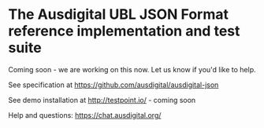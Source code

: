 # The Ausdigital UBL JSON Format reference implementation and test suite

Coming soon - we are working on this now.  Let us know if you'd like to help.

See specification at https://github.com/ausdigital/ausdigital-json

See demo installation at http://testpoint.io/ - coming soon

Help and questions: https://chat.ausdigital.org/
